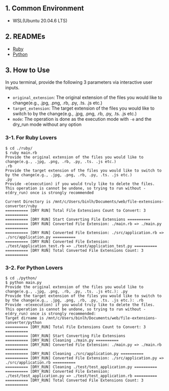 ## 1. Common Environment

- WSL(Ubuntu 20.04.6 LTS)

## 2. READMEs

- [Ruby](./ruby/README.md)
- [Python](./python/README.md)

## 3. How to Use

In you terminal, provide the following 3 parameters via interactive user inputs.

- `original_extension`: The original extension of the files you would like to change(e.g., .jpg, .png, .rb, .py, .ts. .js etc.)
- `target_extension`: The target extension of the files you would like to switch to by the change(e.g., .jpg, .png, .rb, .py, .ts. .js etc.)
- `mode`: The operation is done as the execution mode with `-e` and the dry_run mode without any option

### 3-1. For Ruby Lovers

```command
$ cd ./ruby/
$ ruby main.rb 
Provide the original extension of the files you would like to change(e.g., .jpg, .png, .rb, .py, .ts. .js etc.)
.rb
Provide the target extension of the files you would like to switch to by the change(e.g., .jpg, .png, .rb, .py, .ts. .js etc.)
.py
Provide -e(execution) if you would truly like to delete the files. This operation is cannot be undone, so trying to run without -e(dry_run) once is strongly recommended

Current Directory is /mnt/c/Users/binlh/Documents/web/file-extensions-converter/ruby
========== [DRY RUN] Total File Extensions Count to Convert: 3 ==========
========== [DRY RUN] Start Converting File Extensions ==========
========== [DRY RUN] Converted File Extension: ./main.rb => ./main.py ==========
========== [DRY RUN] Converted File Extension: ./src/application.rb => ./src/application.py ==========
========== [DRY RUN] Converted File Extension: ./test/application_test.rb => ./test/application_test.py ==========
========== [DRY RUN] Total Converted File Extensions Count: 3 ==========
```

### 3-2. For Python Lovers

```command
$ cd ./python/
$ python main.py
Provide the original extension of the files you would like to change(e.g., .jpg, .png, .rb, .py, .ts. .js etc.): .py
Provide the target extension of the files you would like to switch to by the change(e.g., .jpg, .png, .rb, .py, .ts. .js etc.): .rb
Provide -e(execution) if you would truly like to delete the files. This operation is cannot be undone, so trying to run without -e(dry_run) once is strongly recommended:
Target dirname is /mnt/c/Users/binlh/Documents/web/file-extensions-converter/python
========== [DRY_RUN] Total File Extensions Count to Convert: 3 ==========
========== [DRY_RUN] Start Converting File Extensions
========== [DRY_RUN] Cleaning ./main.py ==========
========== [DRY_RUN] Converted File Extension: ./main.py => ./main.rb ==========
========== [DRY_RUN] Cleaning ./src/application.py ==========
========== [DRY_RUN] Converted File Extension: ./src/application.py => ./src/application.rb ==========
========== [DRY_RUN] Cleaning ./test/test_application.py ==========
========== [DRY_RUN] Converted File Extension: ./test/test_application.py => ./test/test_application.rb ==========
========== [DRY_RUN] Total Converted File Extensions Count: 3 ==========
```
